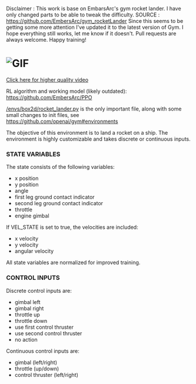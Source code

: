 Disclaimer : This work is base on EmbarsArc's gym rocket lander. I have only changed parts to be able to tweak the difficulty.
SOURCE : https://github.com/EmbersArc/gym_rocketLander
Since this seems to be getting some more attention I've updated it to the latest version of Gym. I hope everything still works, let me know if it doesn't. Pull requests are always welcome. Happy training!

# ![GIF](https://thumbs.gfycat.com/CoarseEmbellishedIsopod-max-14mb.gif)
[Click here for higher quality video](https://gfycat.com/CoarseEmbellishedIsopod)

RL algorithm and working model (likely outdated): https://github.com/EmbersArc/PPO

[/envs/box2d/rocket_lander.py](https://github.com/EmbersArc/gym/blob/master/envs/box2d/rocket_lander.py) is the only important file, along with some small changes to init files, see https://github.com/openai/gym#environments

The objective of this environment is to land a rocket on a ship. The environment is highly customizable and takes discrete or continuous inputs.

### STATE VARIABLES  
The state consists of the following variables:
  * x position  
  * y position  
  * angle  
  * first leg ground contact indicator  
  * second leg ground contact indicator  
  * throttle  
  * engine gimbal  
  
If VEL_STATE is set to true, the velocities are included:  
  * x velocity  
  * y velocity  
  * angular velocity  
  
All state variables are normalized for improved training.
    
### CONTROL INPUTS  
Discrete control inputs are:  
  * gimbal left  
  * gimbal right  
  * throttle up  
  * throttle down  
  * use first control thruster  
  * use second control thruster  
  * no action  
    
Continuous control inputs are:  
  * gimbal (left/right)  
  * throttle (up/down)  
  * control thruster (left/right)  
